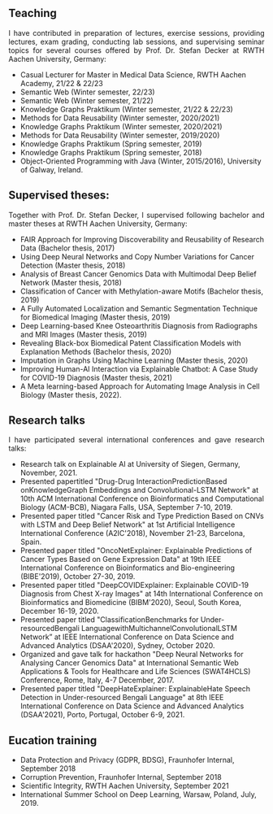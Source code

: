 ## Teaching
<p style='text-align: justify;'>I have contributed in preparation of lectures, exercise sessions, providing lectures, exam grading, conducting lab sessions, and supervising seminar topics for several courses offered by Prof. Dr. Stefan Decker at RWTH Aachen University, Germany:</p>

- Casual Lecturer for Master in Medical Data Science, RWTH Aachen Academy, 21/22 & 22/23
- Semantic Web (Winter semester, 22/23)
- Semantic Web (Winter semester, 21/22)
- Knowledge Graphs Praktikum (Winter semester, 21/22 & 22/23)
- Methods for Data Reusability (Winter semester, 2020/2021)
- Knowledge Graphs Praktikum (Winter semester, 2020/2021)
- Methods for Data Reusability (Winter semester, 2019/2020)
- Knowledge Graphs Praktikum (Spring semester, 2019)
- Knowledge Graphs Praktikum (Spring semester, 2018)
- Object-Oriented Programming with Java (Winter, 2015/2016), University of Galway, Ireland. 

## Supervised theses:
<p style='text-align: justify;'>Together with Prof. Dr. Stefan Decker, I supervised following bachelor and master theses at RWTH Aachen University, Germany:</p>

- FAIR Approach for Improving Discoverability and Reusability of Research Data (Bachelor thesis, 2017)
- Using Deep Neural Networks and Copy Number Variations for Cancer Detection (Master thesis, 2018)
- Analysis of Breast Cancer Genomics Data with Multimodal Deep Belief Network (Master thesis, 2018)
- Classification of Cancer with Methylation-aware Motifs (Bachelor thesis, 2019)
- A Fully Automated Localization and Semantic Segmentation Technique for Biomedical Imaging (Master thesis, 2019)
- Deep Learning-based Knee Osteoarthritis Diagnosis from Radiographs and MRI Images (Master thesis, 2019)
- Revealing Black-box Biomedical Patent Classification Models with Explanation Methods (Bachelor thesis, 2020)
- Imputation in Graphs Using Machine Learning (Master thesis, 2020)
- Improving Human-AI Interaction via Explainable Chatbot: A Case Study for COVID-19 Diagnosis (Master thesis, 2021)
- A Meta learning-based Approach for Automating Image Analysis in Cell Biology (Master thesis, 2022).

## Research talks
<p style='text-align: justify;'>I have participated several international conferences and gave research talks:</p>

- Research talk on Explainable AI at University of Siegen, Germany, November, 2021. 
- Presented papertitled "Drug-Drug InteractionPredictionBased onKnowledgeGraph Embeddings and Convolutional-LSTM Network" at 10th ACM International Conference on Bioinformatics and Computational Biology (ACM-BCB), Niagara Falls, USA, September 7-10, 2019. 
- Presented paper titled "Cancer Risk and Type Prediction Based on CNVs with LSTM and Deep Belief Network" at 1st Artificial Intelligence International Conference (A2IC'2018), November 21-23, Barcelona, Spain. 
- Presented paper titled "OncoNetExplainer: Explainable Predictions of Cancer Types Based on Gene Expression Data" at 19th IEEE International Conference on  Bioinformatics and Bio-engineering (BIBE'2019), October 27-30, 2019. 
- Presented paper titled "DeepCOVIDExplainer: Explainable COVID-19 Diagnosis from Chest X-ray Images" at 14th International Conference on Bioinformatics and Biomedicine (BIBM'2020), Seoul, South Korea, December 16-19, 2020. 
- Presented paper titled "ClassificationBenchmarks for Under-resourcedBengali LanguagewithMultichannelConvolutionalLSTM Network” at IEEE International Conference on Data Science and Advanced Analytics (DSAA'2020), Sydney, October 2020. 
- Organized and gave talk for hackathon "Deep Neural Networks for Analysing Cancer Genomics Data" at International Semantic Web Applications & Tools for Healthcare and Life Sciences (SWAT4HCLS) Conference, Rome, Italy, 4-7 December, 2017. 
- Presented paper titled "DeepHateExplainer: ExplainableHate Speech Detection in Under-resourced Bengali Language" at 8th IEEE International Conference on Data Science and Advanced Analytics (DSAA'2021), Porto, Portugal, October 6-9, 2021. 

## Eucation training
- Data Protection and Privacy (GDPR, BDSG), Fraunhofer Internal, September 2018
- Corruption Prevention, Fraunhofer Internal, September 2018
- Scientific Integrity, RWTH Aachen University, September 2021
- International Summer School on Deep Learning, Warsaw, Poland, July, 2019.
